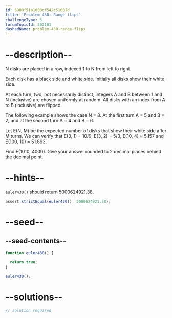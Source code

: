 ```yaml
---
id: 5900f51a1000cf542c51002d
title: 'Problem 430: Range flips'
challengeType: 5
forumTopicId: 302101
dashedName: problem-430-range-flips
---
```


# --description--

N disks are placed in a row, indexed 1 to N from left to right.

Each disk has a black side and white side. Initially all disks show their white side.

At each turn, two, not necessarily distinct, integers A and B between 1 and N (inclusive) are chosen uniformly at random. All disks with an index from A to B (inclusive) are flipped.

The following example shows the case N = 8. At the first turn A = 5 and B = 2, and at the second turn A = 4 and B = 6.

Let E(N, M) be the expected number of disks that show their white side after M turns. We can verify that E(3, 1) = 10/9, E(3, 2) = 5/3, E(10, 4) ≈ 5.157 and E(100, 10) ≈ 51.893.

Find E(1010, 4000). Give your answer rounded to 2 decimal places behind the decimal point.

# --hints--

`euler430()` should return 5000624921.38.

```js
assert.strictEqual(euler430(), 5000624921.38);
```

# --seed--

## --seed-contents--

```js
function euler430() {

  return true;
}

euler430();
```

# --solutions--

```js
// solution required
```
